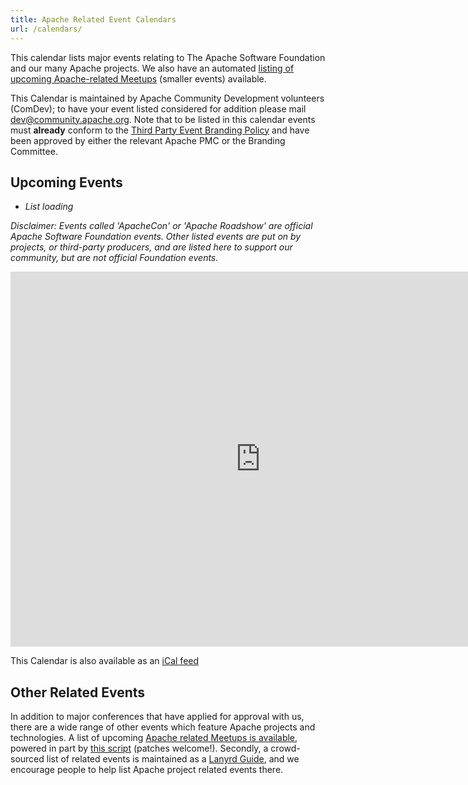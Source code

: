 ```yaml
---
title: Apache Related Event Calendars
url: /calendars/
---
```


This calendar lists major events relating to The Apache Software Foundation
and our many Apache projects.  We also have an automated
[listing of upcoming Apache-related Meetups][5] (smaller events) available.

This Calendar is maintained by Apache Community Development volunteers (ComDev);
to have your event listed considered for addition please mail [dev@community.apache.org][1].
Note that to be listed in this calendar events must <b>already</b> conform
to the [Third Party Event Branding Policy][2] and have been approved by
either the relevant Apache PMC or the Branding Committee.

## Upcoming Events
<ul id="events">
 <li><i>List loading</i></li>
</ul>

<em>Disclaimer: Events called 'ApacheCon' or 'Apache Roadshow' are
official Apache Software Foundation events. Other listed events are put
on by projects, or third-party producers, and are listed here to support
our community, but are not official Foundation events.</em>

<iframe src="https://www.google.com/calendar/embed?src=nerseigospses068jd57bk5ar8%40group.calendar.google.com&ctz=America/New_York"
style="border: 0" width="800" height="600" frameborder="0" scrolling="no"></iframe>

This Calendar is also available as an [iCal feed][3]

<script src="/js/jquery.min.js"></script>
<script src="https://events.apache.org/js/events-calendar.js"></script>
<script src="https://apis.google.com/js/client.js"></script>

## Other Related Events

In addition to major conferences that have applied for approval with us, there are a wide range of other
events which feature Apache projects and technologies. A list of upcoming
[Apache related Meetups is available][5], powered in part by [this script][6]
(patches welcome!). Secondly, a crowd-sourced list of related events is maintained
as a [Lanyrd Guide][4], and we encourage people to help list
Apache project related events there.

  [1]: mailto:dev@community.apache.org
  [2]: https://www.apache.org/foundation/marks/events.html
  [3]: https://www.google.com/calendar/ical/nerseigospses068jd57bk5ar8%40group.calendar.google.com/public/basic.ics
  [4]: http://lanyrd.com/guides/apache-software-and-technologies/
  [5]: https://events.apache.org/event/index.html
  [6]: https://svn.apache.org/repos/asf/comdev/tools/get_meetups
